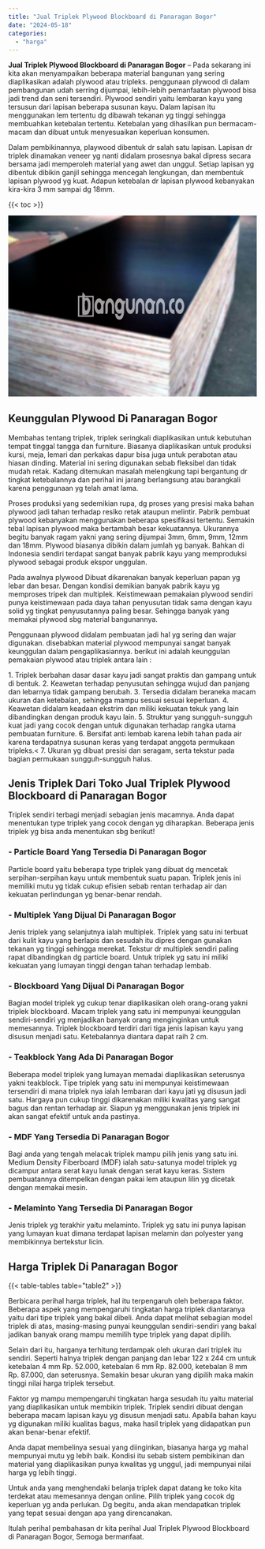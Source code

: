 ```yaml
---
title: "Jual Triplek Plywood Blockboard di Panaragan Bogor"
date: "2024-05-18"
categories: 
  - "harga"
---
```


**Jual Triplek Plywood Blockboard di Panaragan Bogor** – Pada sekarang ini kita akan menyampaikan beberapa material bangunan yang sering diaplikasikan adalah plywood atau tripleks. penggunaan plywood di dalam pembangunan udah serring dijumpai, lebih-lebih pemanfaatan plywood bisa jadi trend dan seni tersendiri. Plywood sendiri yaitu lembaran kayu yang tersusun dari lapisan beberapa susunan kayu. Dalam lapisan itu menggunakan lem tertentu dg dibawah tekanan yg tinggi sehingga membuahkan ketebalan tertentu. Ketebalan yang dihasilkan pun bermacam-macam dan dibuat untuk menyesuaikan keperluan konsumen.

Dalam pembikinannya, playwood dibentuk dr salah satu lapisan. Lapisan dr triplek dinamakan veneer yg nanti didalam prosesnya bakal dipress secara bersama jadi memperoleh material yang awet dan unggul. Setiap lapisan yg dibentuk dibikin ganjil sehingga mencegah lengkungan, dan membentuk lapisan plywood yg kuat. Adapun ketebalan dr lapisan plywood kebanyakan kira-kira 3 mm sampai dg 18mm.

{{< toc >}}

![Jual Triplek Plywood Blockboard di Panaragan Bogor](/images/jual-triplek-murah-02.png)

## Keunggulan Plywood Di Panaragan Bogor

Membahas tentang triplek, triplek seringkali diaplikasikan untuk kebutuhan tempat tinggal tangga dan furniture. Biasanya diaplikasikan untuk produksi kursi, meja, lemari dan perkakas dapur bisa juga untuk perabotan atau hiasan dinding. Material ini sering digunakan sebab fleksibel dan tidak mudah retak. Kadang ditemukan masalah melengkung tapi bergantung dr tingkat ketebalannya dan perihal ini jarang berlangsung atau barangkali karena penggunaan yg telah amat lama.

Proses produksi yang sedemikian rupa, dg proses yang presisi maka bahan plywood jadi tahan terhadap resiko retak ataupun melintir. Pabrik pembuat plywood kebanyakan menggunakan beberapa spesifikasi tertentu. Semakin tebal lapisan plywood maka bertambah besar kekuatannya. Ukurannya begitu banyak ragam yakni yang sering dijumpai 3mm, 6mm, 9mm, 12mm dan 18mm. Plywood biasanya dibikin dalam jumlah yg banyak. Bahkan di Indonesia sendiri terdapat sangat banyak pabrik kayu yang memproduksi plywood sebagai produk ekspor unggulan.

Pada awalnya plywood Dibuat dikarenakan banyak keperluan papan yg lebar dan besar. Dengan kondisi demikian banyak pabrik kayu yg memproses tripek dan multiplek. Keistimewaan pemakaian plywood sendiri punya keistimewaan pada daya tahan penyusutan tidak sama dengan kayu solid yg tingkat penyusutannya paling besar. Sehingga banyak yang memakai plywood sbg material bangunannya.

Penggunaan plywood didalam pembuatan jadi hal yg sering dan wajar digunakan. disebabkan material plywood mempunyai sangat banyak keunggulan dalam pengaplikasiannya. berikut ini adalah keunggulan pemakaian plywood atau triplek antara lain :

1\. Triplek berbahan dasar dasar kayu jadi sangat praktis dan gampang untuk di bentuk. 2. Keawetan terhadap penyusutan sehingga wujud dan panjang dan lebarnya tidak gampang berubah. 3. Tersedia didalam beraneka macam ukuran dan ketebalan, sehingga mampu sesuai sesuai keperluan. 4. Keawetan didalam keadaan ekstrim dan miliki kekuatan tekuk yang lain dibandingkan dengan produk kayu lain. 5. Struktur yang sungguh-sungguh kuat jadi yang cocok dengan untuk digunakan terhadap rangka utama pembuatan furniture. 6. Bersifat anti lembab karena lebih tahan pada air karena terdapatnya susunan keras yang terdapat anggota permukaan tripleks.< 7. Ukuran yg dibuat presisi dan seragam, serta tekstur pada bagian permukaan sungguh-sungguh halus.

## Jenis Triplek Dari Toko Jual Triplek Plywood Blockboard di Panaragan Bogor

Triplek sendiri terbagi menjadi sebagian jenis macamnya. Anda dapat menentukan type triplek yang cocok dengan yg diharapkan. Beberapa jenis triplek yg bisa anda menentukan sbg berikut!

### \- Particle Board Yang Tersedia Di Panaragan Bogor

Particle board yaitu beberapa type triplek yang dibuat dg mencetak serpihan-serpihan kayu untuk membentuk suatu papan. Triplek jenis ini memiliki mutu yg tidak cukup efisien sebab rentan terhadap air dan kekuatan perlindungan yg benar-benar rendah.

### \- Multiplek Yang Dijual Di Panaragan Bogor

Jenis triplek yang selanjutnya ialah multiplek. Triplek yang satu ini terbuat dari kulit kayu yang berlapis dan sesudah itu dipres dengan gunakan tekanan yg tinggi sehingga merekat. Tekstur dr multiplek sendiri paling rapat dibandingkan dg particle board. Untuk triplek yg satu ini miliki kekuatan yang lumayan tinggi dengan tahan terhadap lembab.

### \- Blockboard Yang Dijual Di Panaragan Bogor

Bagian model triplek yg cukup tenar diaplikasikan oleh orang-orang yakni triplek blockboard. Macam triplek yang satu ini mempunyai keunggulan sendiri-sendiri yg menjadikan banyak orang menginginkan untuk memesannya. Triplek blockboard terdiri dari tiga jenis lapisan kayu yang disusun menjadi satu. Ketebalannya diantara dapat raih 2 cm.

### \- Teakblock Yang Ada Di Panaragan Bogor

Beberapa model triplek yang lumayan memadai diaplikasikan seterusnya yakni teakblock. Tipe triplek yang satu ini mempunyai keistimewaan tersendiri di mana triplek nya ialah lembaran dari kayu jati yg disusun jadi satu. Hargaya pun cukup tinggi dikarenakan miliki kwalitas yang sangat bagus dan rentan terhadap air. Siapun yg menggunakan jenis triplek ini akan sangat efektif untuk anda pastinya.

### \- MDF Yang Tersedia Di Panaragan Bogor

Bagi anda yang tengah melacak triplek mampu pilih jenis yang satu ini. Medium Density Fiberboard (MDF) ialah satu-satunya model triplek yg dicampur antara serat kayu lunak dengan serat kayu keras. Sistem pembuatannya ditempelkan dengan pakai lem ataupun lilin yg dicetak dengan memakai mesin.

### \- Melaminto Yang Tersedia Di Panaragan Bogor

Jenis triplek yg terakhir yaitu melaminto. Triplek yg satu ini punya lapisan yang lumayan kuat dimana terdapat lapisan melamin dan polyester yang membikinnya bertekstur licin.

## Harga Triplek Di Panaragan Bogor

{{< table-tables table="table2" >}}

Berbicara perihal harga triplek, hal itu terpengaruh oleh beberapa faktor. Beberapa aspek yang mempengaruhi tingkatan harga triplek diantaranya yaitu dari tipe triplek yang bakal dibeli. Anda dapat melihat sebagian model triplek di atas, masing-masing punyai keunggulan sendiri-sendiri yang bakal jadikan banyak orang mampu memilih type triplek yang dapat dipilih.

Selain dari itu, harganya terhitung terdampak oleh ukuran dari triplek itu sendiri. Seperti halnya triplek dengan panjang dan lebar 122 x 244 cm untuk ketebalan 4 mm Rp. 52.000, ketebalan 6 mm Rp. 82.000, ketebalan 8 mm Rp. 87.000, dan seterusnya. Semakin besar ukuran yang dipilih maka makin tinggi nilai harga triplek tersebut.

Faktor yg mampu mempengaruhi tingkatan harga sesudah itu yaitu material yang diaplikasikan untuk membikin triplek. Triplek sendiri dibuat dengan beberapa macam lapisan kayu yg disusun menjadi satu. Apabila bahan kayu yg digunakan miliki kualitas bagus, maka hasil triplek yang didapatkan pun akan benar-benar efektif.

Anda dapat membelinya sesuai yang diinginkan, biasanya harga yg mahal mempunyai mutu yg lebih baik. Kondisi itu sebab sistem pembikinan dan material yang diaplikasikan punya kwalitas yg unggul, jadi mempunyai nilai harga yg lebih tinggi.

Untuk anda yang menghendaki belanja triplek dapat datang ke toko kita terdekat atau memesannya dengan online. Pilih triplek yang cocok dg keperluan yg anda perlukan. Dg begitu, anda akan mendapatkan triplek yang tepat sesuai dengan apa yang direncanakan.

Itulah perihal pembahasan dr kita perihal Jual Triplek Plywood Blockboard di Panaragan Bogor, Semoga bermanfaat.
